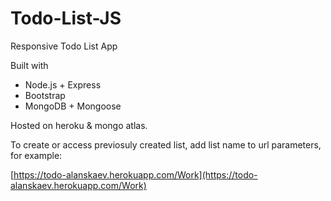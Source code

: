# Todo-List-JS
Responsive Todo List App

Built with 
* Node.js + Express
* Bootstrap
* MongoDB + Mongoose

Hosted on heroku & mongo atlas.

To create or access previosuly created list, add list name to url parameters, for example:

[https://todo-alanskaev.herokuapp.com/Work](https://todo-alanskaev.herokuapp.com/Work)
